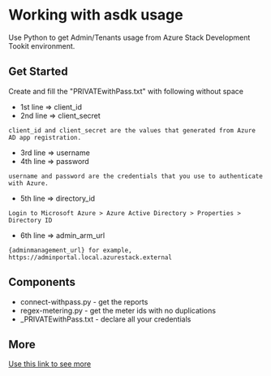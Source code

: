 # Working with asdk usage
Use Python to get Admin/Tenants usage from Azure Stack Development Tookit environment.
## Get Started
Create and fill the "PRIVATEwithPass.txt" with following without space
* 1st line => client_id
* 2nd line => client_secret
```
client_id and client_secret are the values that generated from Azure AD app registration.
```
* 3rd line => username
* 4th line => password
```
username and password are the credentials that you use to authenticate with Azure.
```
* 5th line => directory_id
```
Login to Microsoft Azure > Azure Active Directory > Properties > Directory ID
```
* 6th line => admin_arm_url
```
{adminmanagement_url} for example, https://adminportal.local.azurestack.external
```
## Components
* connect-withpass.py - get the reports
* regex-metering.py - get the meter ids with no duplications
* _PRIVATEwithPass.txt - declare all your credentials
## More
[Use this link to see more](http://www.nikknz.com/2017/11/use-python-to-get-admintenants-usage.html)
